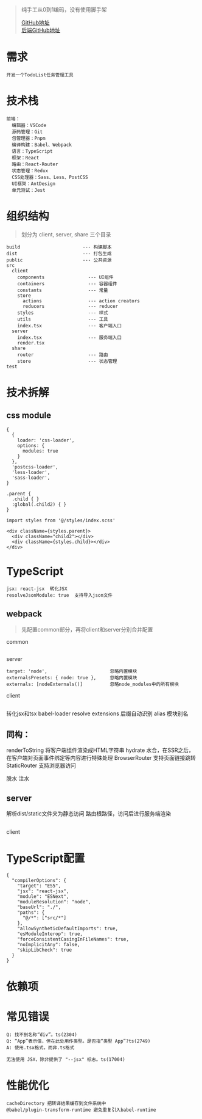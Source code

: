 > 纯手工从0到1编码，没有使用脚手架 <br/>
> 
> [GitHub地址](https://github.com/su-rm-rf/fe-step3) <br/>
> [后端GitHub地址](https://github.com/su-rm-rf/node_server)

# 需求
```
开发一个TodoList任务管理工具
```

# 技术栈
```
前端：
  编辑器：VSCode
  源码管理：Git
  包管理器：Pnpm
  编译构建：Babel、Webpack
  语言：TypeScript
  框架：React
  路由：React-Router
  状态管理：Redux
  CSS处理器：Sass、Less、PostCSS
  UI框架：AntDesign
  单元测试：Jest
```

# 组织结构
> 划分为 client, server, share 三个目录

```
build                       --- 构建脚本
dist                        --- 打包生成
public                      --- 公共资源
src
  client
    components                --- UI组件
    containers                --- 容器组件
    constants                 --- 常量
    store                     
      actions                 --- action creators
      reducers                --- reducer
    styles                    --- 样式
    utils                     --- 工具
    index.tsx                 --- 客户端入口
  server
    index.tsx                 --- 服务端入口
    render.tsx
  share
    router                    --- 路由
    store                     --- 状态管理
test
```

# 技术拆解
## css module
```
{
  {
    loader: 'css-loader',
    options: {
      modules: true
    }
  },
  'postcss-loader',
  'less-loader',
  'sass-loader',
}

.parent {
  .child { }
  :global(.child2) { }
}

import styles from '@/styles/index.scss'

<div className={styles.parent}>
  <div className="child2"></div>
  <div className={styles.child}></div>
</div>
```

# TypeScript
```
jsx: react-jsx  转化JSX
resolveJsonModule: true  支持导入json文件
```

## webpack
> 先配置common部分，再将client和server分别合并配置

common
```
```

server
```
target: 'node',                       忽略内置模块
externalsPresets: { node: true },     忽略内置模块
externals: [nodeExternals()]          忽略node_modules中的所有模块
```

client
```
```

转化jsx和tsx  babel-loader
resolve
  extensions 后缀自动识别
  alias 模块别名

## 同构：
renderToString 将客户端组件渲染成HTML字符串
hydrate 水合，在SSR之后，在客户端对页面事件绑定等内容进行特殊处理
BrowserRouter 支持页面链接跳转
StaticRouter 支持浏览器访问

脱水
注水

## server
解析dist/static文件夹为静态访问
路由根路径，访问后进行服务端渲染
## 
client



# TypeScript配置
```
{
  "compilerOptions": {
    "target": "ES5",
    "jsx": "react-jsx",
    "module": "ESNext",
    "moduleResolution": "node",
    "baseUrl": "./",
    "paths": {
      "@/*": ["src/*"]
    },
    "allowSyntheticDefaultImports": true,
    "esModuleInterop": true,
    "forceConsistentCasingInFileNames": true,
    "noImplicitAny": false,
    "skipLibCheck": true
  }
}
```

# 依赖项

# 常见错误
```
Q: 找不到名称“div”。ts(2304)
Q: “App”表示值，但在此处用作类型。是否指“类型 App”?ts(2749)
A: 使用.tsx格式，而非.ts格式

无法使用 JSX，除非提供了 "--jsx" 标志。ts(17004)
```

# 性能优化
```
cacheDirectory 把转译结果缓存到文件系统中
@babel/plugin-transform-runtime 避免重复引入babel-runtime
```
